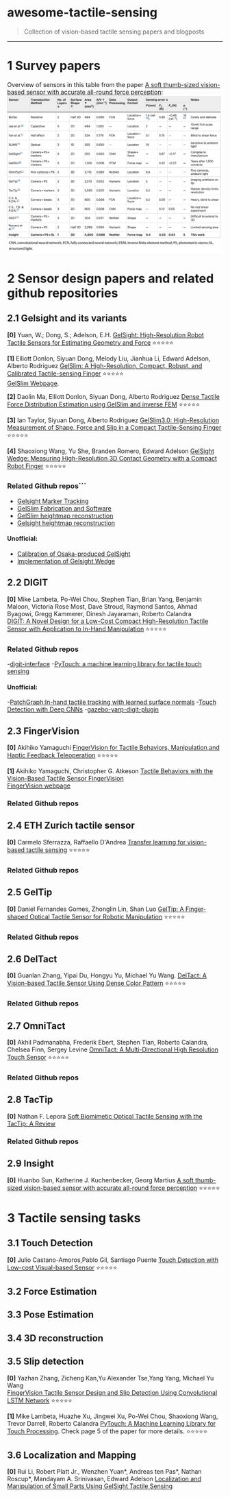 # awesome-tactile-sensing
>Collection of vision-based tactile sensing papers and blogposts

---------------------------------------

# 1 Survey papers

Overview of sensors in this table from the paper [A soft thumb-sized vision-based sensor with accurate all-round force perception](https://www.nature.com/articles/s42256-021-00439-3/tables/1):  
![Overview](assets/overview.png "Title")

# 2 Sensor design papers and related github repositories
## 2.1 Gelsight and its variants
**[0]** Yuan, W.; Dong, S.; Adelson, E.H. [GelSight: High-Resolution Robot Tactile Sensors for Estimating Geometry and Force](https://www.mdpi.com/1424-8220/17/12/2762#cite) :star::star::star::star::star:  

**[1]** Elliott Donlon, Siyuan Dong, Melody Liu, Jianhua Li, Edward Adelson, Alberto Rodriguez [GelSlim: A High-Resolution, Compact, Robust, and Calibrated Tactile-sensing Finger](https://arxiv.org/abs/1803.00628) :star::star::star::star::star:  
[GelSlim Webpage](http://www.mit.edu/~daolinma/research/tactile_sensing.html#:~:text=GelSlim%20is%20a%20tactile%20finger,elastoma%20is%20the%20sensing%20element.).   

**[2]** Daolin Ma, Elliott Donlon, Siyuan Dong, Alberto Rodriguez [Dense Tactile Force Distribution Estimation using GelSlim and inverse FEM](https://arxiv.org/abs/1810.04621) :star::star::star::star::star:  

**[3]** Ian Taylor, Siyuan Dong, Alberto Rodriguez [GelSlim3.0: High-Resolution Measurement of Shape, Force and Slip in a Compact Tactile-Sensing Finger](https://arxiv.org/abs/2103.12269) :star::star::star::star::star:  

**[4]** Shaoxiong Wang, Yu She, Branden Romero, Edward Adelson [GelSight Wedge: Measuring High-Resolution 3D Contact Geometry with a Compact Robot Finger](https://arxiv.org/abs/2106.08851) :star::star::star::star::star:
### Related Github repos```
- [Gelsight Marker Tracking](https://github.com/GelSight/tracking)
- [GelSlim Fabrication and Software](https://github.com/mcubelab/gelslim)
- [GelSlim heightmap reconstruction](https://github.com/siyuandong16/Heightmap_reconstruction_with_GelSlim)
- [Gelsight heightmap reconstruction](https://github.com/siyuandong16/gelsight_heightmap_reconstruction)
#### Unofficial:
- [Calibration of Osaka-produced GelSight](https://github.com/wrslab/gelsight)
- [Implementation of Gelsight Wedge](https://github.com/leo9344/Implementation-of-GelSight)
## 2.2 DIGIT
**[0]** Mike Lambeta, Po-Wei Chou, Stephen Tian, Brian Yang, Benjamin Maloon, Victoria Rose Most, Dave Stroud, Raymond Santos, Ahmad Byagowi, Gregg Kammerer, Dinesh Jayaraman, Roberto Calandra  
[DIGIT: A Novel Design for a Low-Cost Compact High-Resolution Tactile Sensor with Application to In-Hand Manipulation](https://arxiv.org/abs/2005.14679) :star::star::star::star::star:
### Related Github repos
-[digit-interface](https://github.com/facebookresearch/digit-interface)
-[PyTouch: a machine learning library for tactile touch sensing](https://github.com/facebookresearch/PyTouch)
#### Unofficial:
-[PatchGraph:In-hand tactile tracking with learned surface normals](https://github.com/psodhi/tactile-in-hand)
-[Touch Detection with Deep CNNs](https://github.com/Jcastanyo/Grip-detection)
-[gazebo-yarp-digit-plugin](https://github.com/hsp-iit/gazebo-yarp-digit-plugin)

## 2.3 FingerVision
**[0]** Akihiko Yamaguchi [FingerVision for Tactile Behaviors, Manipulation,and Haptic Feedback Teleoperation](http://akihikoy.net/info/wdocs/Yamaguchi,2018-FingerVision%20for%20Tactile%20Behaviors,%20Manipulation,%20and%20Haptic%20Feedback%20Teleoperation-SAMCON.pdf) :star::star::star::star::star:    

**[1]** Akihiko Yamaguchi, Christopher G. Atkeson [Tactile Behaviors with the Vision-Based Tactile Sensor FingerVision](https://par.nsf.gov/servlets/purl/10156255)  
[FingerVision webpage](http://akihikoy.net/notes/?project%2FFingerVision%2FConcept)

### Related Github repos

## 2.4 ETH Zurich tactile sensor
**[0]** Carmelo Sferrazza, Raffaello D'Andrea [Transfer learning for vision-based tactile sensing](https://arxiv.org/abs/1812.03163) :star::star::star::star::star:
### Related Github repos

## 2.5 GelTip
**[0]** Daniel Fernandes Gomes, Zhonglin Lin, Shan Luo [GelTip: A Finger-shaped Optical Tactile Sensor for Robotic Manipulation](https://arxiv.org/abs/2008.05404) :star::star::star::star::star:
### Related Github repos

## 2.6 DelTact
**[0]** Guanlan Zhang, Yipai Du, Hongyu Yu, Michael Yu Wang.  [DelTact: A Vision-based Tactile Sensor Using Dense Color Pattern](https://arxiv.org/abs/2202.02179) :star::star::star::star::star:
### Related Github repos

## 2.7 OmniTact
**[0]** Akhil Padmanabha, Frederik Ebert, Stephen Tian, Roberto Calandra, Chelsea Finn, Sergey Levine [OmniTact: A Multi-Directional High Resolution Touch Sensor](https://arxiv.org/abs/2003.06965) :star::star::star::star::star:
### Related Github repos
## 2.8 TacTip
**[0]** Nathan F. Lepora [Soft Biomimetic Optical Tactile Sensing with the TacTip: A Review](https://arxiv.org/abs/2105.14455)
### Related Github repos

## 2.9 Insight
**[0]** Huanbo Sun, Katherine J. Kuchenbecker, Georg Martius [A soft thumb-sized vision-based sensor with accurate all-round force perception](https://arxiv.org/abs/2111.05934) :star::star::star::star::star:

# 3 Tactile sensing tasks
## 3.1 Touch Detection
**[0]** Julio Castano-Amoros,Pablo Gil, Santiago Puente [Touch Detection with Low-cost Visual-based Sensor](https://rua.ua.es/dspace/bitstream/10045/119083/4/Castano-Amoros_etal_ROBOVIS-2021.pdf) :star::star::star::star::star:
## 3.2 Force Estimation
## 3.3 Pose Estimation
## 3.4 3D reconstruction
## 3.5 Slip detection
**[0]** Yazhan Zhang, Zicheng Kan,Yu Alexander Tse,Yang Yang, Michael Yu Wang   
[FingerVision Tactile Sensor Design and Slip Detection Using
Convolutional LSTM Network](https://arxiv.org/abs/1810.02653) :star::star::star::star::star:  

**[1]** Mike Lambeta, Huazhe Xu, Jingwei Xu, Po-Wei Chou, Shaoxiong Wang, Trevor Darrell, Roberto Calandra [PyTouch: A Machine Learning Library for Touch Processing](https://arxiv.org/abs/2105.12791). Check page 5 of the paper for more details. :star::star::star::star::star:
## 3.6 Localization and Mapping
**[0]** Rui Li, Robert Platt Jr., Wenzhen Yuan*, Andreas ten Pas*, Nathan Roscup*, Mandayam A. Srinivasan,
Edward Adelson [Localization and Manipulation of Small Parts Using GelSight Tactile
Sensing](http://persci.mit.edu/_media/pub_pdfs/rui-iros2014.pdf)
